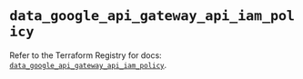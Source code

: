 # `data_google_api_gateway_api_iam_policy`

Refer to the Terraform Registry for docs: [`data_google_api_gateway_api_iam_policy`](https://registry.terraform.io/providers/hashicorp/google-beta/5.19.0/docs/data-sources/google_api_gateway_api_iam_policy).
